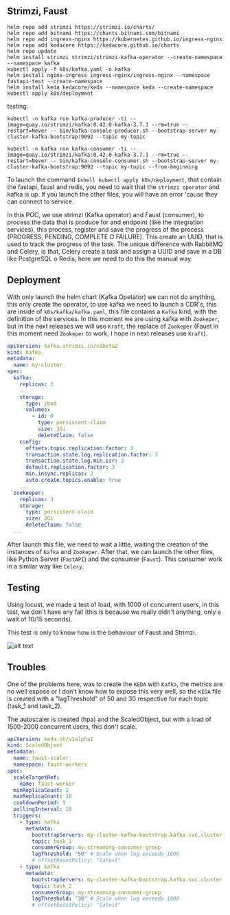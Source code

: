 ## Strimzi, Faust

```shell
helm repo add strimzi https://strimzi.io/charts/
helm repo add bitnami https://charts.bitnami.com/bitnami
helm repo add ingress-nginx https://kubernetes.github.io/ingress-nginx
helm repo add kedacore https://kedacore.github.io/charts
helm repo update
helm install strimzi strimzi/strimzi-kafka-operator --create-namespace --namespace kafka
kubectl apply -f k8s/kafka.yaml -n kafka
helm install nginx-ingress ingress-nginx/ingress-nginx --namespace fastapi-test --create-namespace
helm install keda kedacore/keda --namespace keda --create-namespace
kubectl apply k8s/deployment
```

testing:

```shell title="Producer"
kubectl -n kafka run kafka-producer -ti --image=quay.io/strimzi/kafka:0.42.0-kafka-3.7.1 --rm=true --restart=Never -- bin/kafka-console-producer.sh --bootstrap-server my-cluster-kafka-bootstrap:9092 --topic my-topic
```

```shell title="Consumer"
kubectl -n kafka run kafka-consumer -ti --image=quay.io/strimzi/kafka:0.42.0-kafka-3.7.1 --rm=true --restart=Never -- bin/kafka-console-consumer.sh --bootstrap-server my-cluster-kafka-bootstrap:9092 --topic my-topic --from-beginning
```

To launch the command `$shell kubectl apply k8s/deployment`, that contain the fastapi, faust and redis, you need to wait that the `strimzi operator` and kafka is up. If you launch the other files, you will have an error 'cause they can connect to
service.

In this POC, we use strimzi (Kafka operator) and Faust (consumer), to process the data that is produce for and endpoint (like the integration services), this process, register and save the progress of the process (PROGRESS, PENDING, COMPLETE O FAILURE).
This create an UUID, that is used to track the progress of the task. The unique difference with RabbitMQ and Celery, is that, Celery create a task and assign a UUID and save in a DB like PostgreSQL o Redis, here we need to do this the manual way.

## Deployment

With only launch the helm chart (Kafka Opetator) we can not do anything, this only create the operator, to use kafka we need to launch a CDR's, this are inside of `k8s/kafka/kafka.yaml`, this file contains a `Kafka` kind, with the definition of the services. In this moment we are using kafka with `Zookeper`, but in the next releases we will use `Kraft`, the replace of `Zookeper` (Faust in this moment need `Zookeper` to work, I hope in next releases use `Kraft`).

```yaml
apiVersion: kafka.strimzi.io/v1beta2
kind: Kafka
metadata:
  name: my-cluster
spec:
  kafka:
    replicas: 3
    ...
    storage:
      type: jbod
      volumes:
        - id: 0
          type: persistent-claim
          size: 3Gi
          deleteClaim: false
    config:
      offsets.topic.replication.factor: 3
      transaction.state.log.replication.factor: 3
      transaction.state.log.min.isr: 2
      default.replication.factor: 3
      min.insync.replicas: 2
      auto.create.topics.enable: true
    ...
  zookeeper:
    replicas: 3
    storage:
      type: persistent-claim
      size: 2Gi
      deleteClaim: false
  ...
```

After launch this file, we need to wait a little, waiting the creation of the instances of `Kafka` and `Zookeper`. After that, we can launch the other files, like Python Server (`FastAPI`) and the consumer (`Faust`). This consumer work in a similar way like `Celery`.

## Testing

Using locust, we made a test of load, with 1000 of concurrent users, in this test, we don't have any fail (this is because we really didn't anything, only a wait of 10/15 seconds).

This test is only to know how is the behaviour of Faust and Strimzi.

![alt text](image/locust.png)

## Troubles

One of the problems here, was to create the `KEDA` with `Kafka`, the metrics are no well expose or I don't know how to expose this very well, so the `KEDA` file is created with a "lagThreshold" of 50 and 30 respective for each topic (task_1 and task_2).

The autoscaler is created (hpa) and the ScaledObject, but with a load of 1500-2000 concurrent users, this don't scale.

```yaml
apiVersion: keda.sh/v1alpha1
kind: ScaledObject
metadata:
  name: faust-scaler
  namespace: faust-workers
spec:
  scaleTargetRef:
    name: faust-worker
  minReplicaCount: 2
  maxReplicaCount: 10
  cooldownPeriod: 5
  pollingInterval: 10
  triggers:
    - type: kafka
      metadata:
        bootstrapServers: my-cluster-kafka-bootstrap.kafka.svc.cluster.local:9092
        topic: task_1
        consumerGroup: my-streaming-consumer-group
        lagThreshold: "50" # Scale when lag exceeds 1000
        # offsetResetPolicy: "latest"
    - type: kafka
      metadata:
        bootstrapServers: my-cluster-kafka-bootstrap.kafka.svc.cluster.local:9092
        topic: task_2
        consumerGroup: my-streaming-consumer-group
        lagThreshold: "30" # Scale when lag exceeds 1000
        # offsetResetPolicy: "latest"
```
